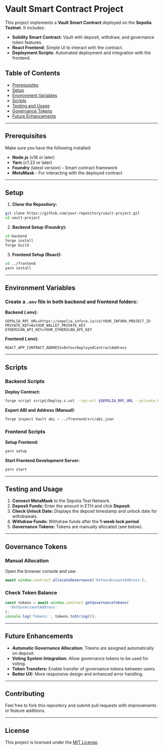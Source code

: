 # Vault Smart Contract Project

This project implements a **Vault Smart Contract** deployed on the **Sepolia Testnet**. It includes:

- **Solidity Smart Contract**: Vault with deposit, withdraw, and governance token features.
- **React Frontend**: Simple UI to interact with the contract.
- **Deployment Scripts**: Automated deployment and integration with the frontend.

## **Table of Contents**

- [Prerequisites](#prerequisites)
- [Setup](#setup)
- [Environment Variables](#environment-variables)
- [Scripts](#scripts)
- [Testing and Usage](#testing-and-usage)
- [Governance Tokens](#governance-tokens)
- [Future Enhancements](#future-enhancements)

---

## **Prerequisites**

Make sure you have the following installed:

- **Node.js** (v18 or later)
- **Yarn** (v1.22 or later)
- **Foundry** (latest version) - Smart contract framework
- **MetaMask** - For interacting with the deployed contract

---

## **Setup**

1. **Clone the Repository:**

```bash
git clone https://github.com/your-repository/vault-project.git
cd vault-project
```

2. **Backend Setup (Foundry):**

```bash
cd backend
forge install
forge build
```

3. **Frontend Setup (React):**

```bash
cd ../frontend
yarn install
```

---

## **Environment Variables**

### Create a `.env` file in both backend and frontend folders:

**Backend (.env):**

```
SEPOLIA_RPC_URL=https://sepolia.infura.io/v3/YOUR_INFURA_PROJECT_ID
PRIVATE_KEY=0xYOUR_WALLET_PRIVATE_KEY
ETHERSCAN_API_KEY=YOUR_ETHERSCAN_API_KEY
```

**Frontend (.env):**

```
REACT_APP_CONTRACT_ADDRESS=0xYourDeployedContractAddress
```

---

## **Scripts**

### **Backend Scripts**

**Deploy Contract:**

```bash
forge script script/Deploy.s.sol --rpc-url $SEPOLIA_RPC_URL --private-key $PRIVATE_KEY --broadcast
```

**Export ABI and Address (Manual):**

```bash
forge inspect Vault abi > ../frontend/src/abi.json
```

### **Frontend Scripts**

**Setup Frontend:**

```bash
yarn setup
```

**Start Frontend Development Server:**

```bash
yarn start
```

---

## **Testing and Usage**

1. **Connect MetaMask** to the Sepolia Test Network.
2. **Deposit Funds:** Enter the amount in ETH and click **Deposit**.
3. **Check Unlock Date:** Displays the deposit timestamp and unlock date for withdrawals.
4. **Withdraw Funds:** Withdraw funds after the **1-week lock period**.
5. **Governance Tokens:** Tokens are manually allocated (see below).

---

## **Governance Tokens**

### **Manual Allocation**

Open the browser console and use:

```javascript
await window.contract.allocateGovernance('0xYourAccountAddress');
```

### **Check Token Balance**

```javascript
const tokens = await window.contract.getGovernanceTokens(
  '0xYourAccountAddress'
);
console.log('Tokens:', tokens.toString());
```

---

## **Future Enhancements**

- **Automatic Governance Allocation:** Tokens are assigned automatically on deposit.
- **Voting System Integration:** Allow governance tokens to be used for voting.
- **Token Transfers:** Enable transfer of governance tokens between users.
- **Better UX:** More responsive design and enhanced error handling.

---

## **Contributing**

Feel free to fork this repository and submit pull requests with improvements or feature additions.

---

## **License**

This project is licensed under the [MIT License](LICENSE).

